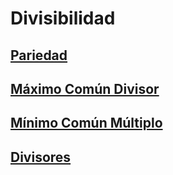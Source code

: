 # Divisibilidad
## [Pariedad](d1parity/README.md)
## [Máximo Común Divisor](d2gcd/README.md)
## [Mínimo Común Múltiplo](d3lcm/README.md)
## [Divisores](d4divisors/README.md)